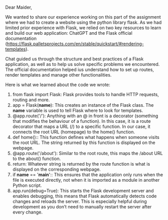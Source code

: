 Dear Maider,

We wanted to share our experience working on this part of the assignment where we had to create a website using the python library flask. As we had limited prior experience with Flask, we relied on two key resources to learn and build our web application: ChatGPT and the Flask official documentation (https://flask.palletsprojects.com/en/stable/quickstart/#rendering-templates). 

Chat guided us through the structure and best practices of a Flask application, as well as to help us solve specific problems we encountered. The official documentation helped ius understand how to set up routes, render templates and manage other functionalities.

Here is what we learned about the code we wrote:

1.	from flask import Flask:
Flask provides tools to handle HTTP requests, routing and more.
2.	app = Flask(__name__):
This creates an instance of the Flask class. The __name__ variable is used to tell Flask where to look for templates.
3.	@app.route('/'):
Anything with an @ in front is a decorator (something that modifies the behaviour of a function). In this case, it is a route decorator that maps a URL (/) to a specific function. In our case, it connects the root URL (homepage) to the home() function.
4.	def home()::
This function defines what happens when someone visits the root URL. The string returned by this function is displayed on the webpage.
5.	@app.route('/about'):
Similar to the root route, this maps the /about URL to the about() function.
6.	return:
Whatever string is returned by the route function is what is displayed on the corresponding webpage.
7.	if __name__ == '__main__'::
This ensures that the application only runs when the file is executed directly, not when it is imported as a module in another Python script.
8.	app.run(debug=True):
This starts the Flask development server and enables debugging, this means that Flask automatically detects code changes and reloads the server. This is especially helpful during development as you don’t need to manually restart the server after every change.